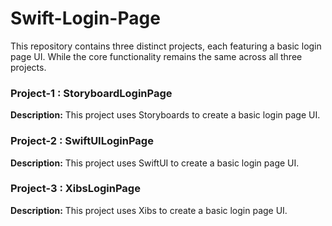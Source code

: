 # Swift-Login-Page

This repository contains three distinct projects, each featuring a basic login page UI. While the core functionality remains the same across all three projects.

### Project-1 : StoryboardLoginPage

**Description:** This project uses Storyboards to create a basic login page UI.

### Project-2 : SwiftUILoginPage

**Description:** This project uses SwiftUI to create a basic login page UI.

### Project-3 : XibsLoginPage

**Description:** This project uses Xibs to create a basic login page UI.
